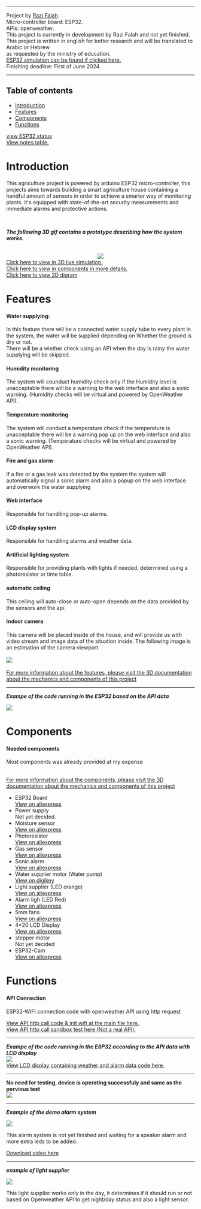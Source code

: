 <hr>Project by <a href="https://razifalah.com" target="_blank">Razi Falah</a>.<br>
Micro-controller board: ESP32.<br>
APIs: openweather.<br>
This project is currently in development by Razi Falah and not yet finished.<br>
This project is written in english for better research and will be translated to Arabic or Hebrew <br> as requested by the ministry of education.<br>
<a href="https://wokwi.com/projects/376210317579552769">ESP32 simulation can be found if clicked here.</a><br>
Finishing deadline: First of June 2024
<hr>

## Table of contents
* [Introduction](#introduction)
* [Features](#features)
* [Components](#components)
* [Functions](#functions)


<a href="https://github.com/RaziFalah/agriculture-project/blob/main/esp32_status.md">view ESP32 status</a><br>
<a href="https://github.com/RaziFalah/agriculture-project/blob/main/notes.md">View notes table.</a><br>



<h1>Introduction</h1>
<p>This agriculture project is powered by arduino ESP32 micro-controller, this projects aims towards building a smart agriculture house containing a handful amount of sensors in order to achieve a smarter way of monitoring plants. it's equipped with state-of-the-art security measurements and immediate alarms and protective actions.</p>
<br>  

***The following 3D gif contains a prototype describing how the system works.***

<br>
<center><image src="digrams/protogif.gif"></image></center>
<a href="https://www.tinkercad.com/things/bjxyPMTghpm?sharecode=-sOVYjYutNeJOz8-vHF4RAPE3Cq87EVQZT0kTKe_JxA">Click here to view in 3D live simulation.</a><br>
<a href="3Dcomponents">Click here to view in components in more details.</a><br>
<a href="digrams/prototype.png">Click here to view 2D digram</a>
<h1>Features</h1>
<h4>Water supplying:</h4>
In this feature there will be a connected water supply tube to every plant in the system, the water will be supplied depending on Whether the ground is dry or not.<br>There will be a wiether check using an API  when the day is rainy the water supplying will be skipped.
<h4>Humidity monitoring</h4>
The system will counduct humidity check only if the Humidity level is unacceptable there will be a warning to the web interface and also a sonic warning. (Humidity checks will be virtual and powered by OpenWeather API).
<h4>Temperature monitoring</h4>
The system will conduct a temperature check if the temperature is unacceptable there will be a warning pop up on the web interface and also a sonic warning. (Temperature checks will be virtual and powered by OpenWeather API).
<h4>Fire and gas alarm</h4>
If a fire or a gas leak was detected by the system the system will automatically signal a sonic alarm and also a popup on the web interface and overwork the water supplying
<h4>Web interface</h4>
Responsible for handiling pop-up alarms.
<h4>LCD display system</h4>
Responsible for handiling alarms and weather data.
<h4>Artificial lighting system</h4>
Responsible for providing plants with lights if needed, determined using a photoresistor or time table. <br>
<h4>automatic ceiling</h4>
This ceiling will auto-close or auto-open depends on the data provided by the sensors and the api.
<h4>Indoor camera</h4>
This camera will be placed inside of the house, and will provide us with video stream and image data of the situation inside. The following image is an estimation of the camera viewport.<br><br><image src="digrams/estcam.png">
<br><br><a href="https://github.com/RaziFalah/agriculture-project/blob/main/3Dcomponents/README.md">For more information about the features, please visit the 3D documentation about the mechanics and components of this project</a><hr>

***Exampe of the code running in the ESP32 based on the API data***

<image src="digrams/esp32_prototype.png">

<h1>Components</h1>
<h4>Needed components</h4>
<p>Most components was already provided at my expense</p><br><a href="https://github.com/RaziFalah/agriculture-project/blob/main/3Dcomponents/README.md">For more information about the components, please visit the 3D documentation about the mechanics and components of this project</a>
<ul>
  <li>ESP32 Board</li> <a href="https://www.aliexpress.com/item/1005004879572949.html?spm=a2g0o.order_list.order_list_main.9.5c471802ypflOP">View on aliexpress</a>
  <li>Power supply</li> <a>Not yet decided.</a>
  <li>Moisture sensor</li> <a href="https://www.aliexpress.com/item/1005004961237192.html?spm=a2g0o.order_list.order_list_main.4.5c471802ypflOP">View on aliexpress</a>
  <li>Photoresistor</li> <a href="https://www.aliexpress.com/item/1005005009839541.html?spm=a2g0o.order_list.order_list_main.29.5c471802ypflOP">View on aliexpress</a>
  <li>Gas sensor</li> <a href="https://www.aliexpress.com/item/1005001666186214.html?spm=a2g0o.order_list.order_list_main.24.5c471802ypflOP">View on aliexpress</a>
  <li>Sonic alarm</li> <a href="https://www.aliexpress.com/item/1005003274011049.html?spm=a2g0o.order_list.order_list_main.34.5c471802ypflOP">View on aliexpress</a>
  <li>Water supplier motor (Water pump) </li> <a href="https://www.digikey.co.il/he/products/detail/adafruit-industries-llc/4547/11627730?utm_adgroup=&utm_source=google&utm_medium=cpc&utm_campaign=PMax_Product_High%20Volume%20Products&utm_term=&productid=11627730&gclid=EAIaIQobChMIpsvF8YXIgQMVfJqDBx09aAxGEAQYASABEgJ-jfD_BwE">View on digikey</a>
  <li>Light supplier (LED orange)</li> <a href="https://www.aliexpress.com/item/1005003323707856.html?spm=a2g0o.order_list.order_list_main.50.5c471802ypflOP">View on aliexpress</a>
  <li>Alarm ligh (LED Red)</li> <a href="https://www.aliexpress.com/item/1005003323707856.html?spm=a2g0o.order_list.order_list_main.49.5c471802ypflOP">View on aliexpress</a>
  <li>5mm fans</li> <a href="https://www.aliexpress.com/item/1005003878734109.html?spm=a2g0o.order_list.order_list_main.44.5c471802ypflOP">View on aliexpress</a>
  <li>4*20 LCD Display</li> <a href="https://www.aliexpress.com/item/4000863723154.html?spm=a2g0o.order_list.order_list_main.39.5c471802ypflOP">View on aliexpress</a>
  <li>stepper motor</li><a>Not yet decided</a>
  <li>ESP32-Cam</li><a href="https://www.aliexpress.com/item/1005004518669324.html?spm=a2g0o.order_list.order_list_main.4.2bbd7385CfUkpV#nav-review">View on aliexpress</a>
</ul>



<h1>Functions</h1>
<h4>API Connection</h4>
<p>ESP32-WIFI connection code with openweather API using http request</p>
<a href="code/main.cpp">View API http call code & init wifi at the main file here.</a><br>
<a href="tests/API_testing.md">View API http call sandbox test here (Not a real API).</a>
<hr>

***Exampe of the code running in the ESP32 according to the API data with LCD display***<br>
<image src="digrams/esp32_lcd.png"><br>
<a href="code/main_lcd.cpp">View LCD display containing weather and alarm data code here.</a><br>

<hr>


**No need for testing, device is operating successfuly and same as the pervious test**
<br><image src="digrams/lcd_prototype.gif.gif"><br>

<hr>

***Example of the demo alarm system***

<image src="digrams/led_lcd_esp32.gif"><br>

<p>This alarm system is not yet finished and waiting for a speaker alarm and more extra leds to be added.</p>
<a href="https://github.com/RaziFalah/agriculture-project/blob/main/video%20log/2023-09-18_14-13-18.mp4">Download video here</a>

<hr>

***example of light supplier***

<image src="digrams/light_supplier.gif"><br>

<p>This light supplier works only in the day, it determines if it should run or not based on Openweather API to get night/day status and also a light sensor.</p>
